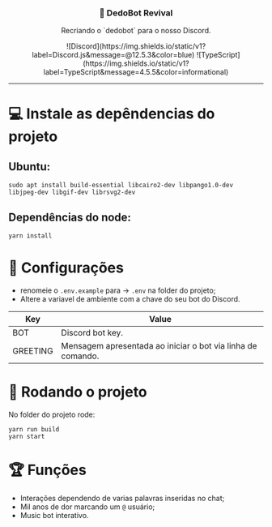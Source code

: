 <h3 align="center"> 🤖 DedoBot Revival </h3>
<p align="center">Recriando o `dedobot` para o nosso Discord.</p>
<section align="center">
![Discord](https://img.shields.io/static/v1?label=Discord.js&message=@12.5.3&color=blue) ![TypeScript](https://img.shields.io/static/v1?label=TypeScript&message=4.5.5&color=informational)
</section>

---

# 💻 Instale as depêndencias do projeto
## Ubuntu:
```
sudo apt install build-essential libcairo2-dev libpango1.0-dev libjpeg-dev libgif-dev librsvg2-dev
```
## Dependências do node:
```
yarn install
```
# 🔧 Configurações
- renomeie o `.env.example` para -> `.env` na folder do projeto;
- Altere a variavel de ambiente com a chave do seu bot do Discord. 

| Key  |  Value |
| ------------ | ------------ |
| BOT  |  Discord bot key. |
|  GREETING |  Mensagem apresentada ao iniciar o bot via linha de comando. |


# 🚀 Rodando o projeto
No folder do projeto rode:
```
yarn run build
yarn start
```

# 🏆 Funções
- Interações dependendo de varias palavras inseridas no chat;
- Mil anos de dor marcando um `@` usuário;
- Music bot interativo.